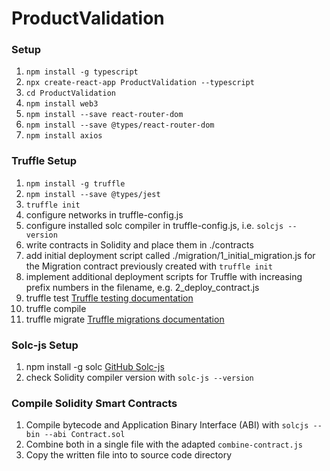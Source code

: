 # ProductValidation

### Setup

1. `npm install -g typescript`
2. `npx create-react-app ProductValidation --typescript`
3. `cd ProductValidation`
4. `npm install web3`
5. `npm install --save react-router-dom`
6. `npm install --save @types/react-router-dom`
7. `npm install axios`

### Truffle Setup
1. `npm install -g truffle`
2. `npm install --save @types/jest`
3. `truffle init`
4. configure networks in truffle-config.js
5. configure installed solc compiler in truffle-config.js, i.e. `solcjs --version`
6. write contracts in Solidity and place them in ./contracts
7. add initial deployment script called ./migration/1_initial_migration.js for the Migration contract previously created with `truffle init`
8. implement additional deployment scripts for Truffle with increasing prefix numbers in the filename, e.g. 2_deploy_contract.js
9. truffle test [Truffle testing documentation](http://truffleframework.com/docs/getting_started/testing)
10. truffle compile
11. truffle migrate [Truffle migrations documentation](http://truffleframework.com/docs/getting_started/migrations)

### Solc-js Setup
1. npm install -g solc [GitHub Solc-js](https://github.com/ethereum/solc-js)
2. check Solidity compiler version with `solc-js --version`

### Compile Solidity Smart Contracts
1. Compile bytecode and Application Binary Interface (ABI) with `solcjs --bin --abi Contract.sol`
2. Combine both in a single file with the adapted `combine-contract.js`
3. Copy the written file into to source code directory
